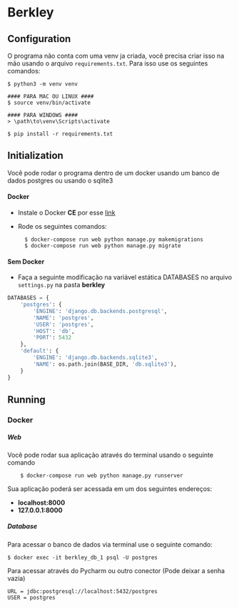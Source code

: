 # Berkley

## Configuration
O programa não conta com uma venv ja criada, você precisa criar isso na mão usando o arquivo `requirements.txt`.
Para isso use os seguintes comandos:
    
    $ python3 -m venv venv
    
    #### PARA MAC OU LINUX ####
    $ source venv/bin/activate 
    
    #### PARA WINDOWS ####
    > \path\to\venv\Scripts\activate
    
    $ pip install -r requirements.txt

## Initialization
Você pode rodar o programa dentro de um docker usando um banco de dados postgres ou usando o sqlite3

#### Docker
+ Instale o Docker **CE** por esse [link](https://www.docker.com/get-docker)
+ Rode os seguintes comandos:

    
        $ docker-compose run web python manage.py makemigrations
        $ docker-compose run web python manage.py migrate
    
#### Sem Docker
+ Faça a seguinte modificação na variável estática DATABASES no arquivo `settings.py` na pasta **berkley**

```python 
DATABASES = {
    'postgres': {
        'ENGINE': 'django.db.backends.postgresql',
        'NAME': 'postgres',
        'USER': 'postgres',
        'HOST': 'db',
        'PORT': 5432
    },
    'default': {
        'ENGINE': 'django.db.backends.sqlite3',
        'NAME': os.path.join(BASE_DIR, 'db.sqlite3'),
    }
}
```
## Running

### Docker

##### Web
Você pode rodar sua aplicação através do terminal usando o seguinte comando

        $ docker-compose run web python manage.py runserver

Sua aplicação poderá ser acessada em um dos seguintes endereços:
+ **localhost:8000**
+ **127.0.0.1:8000**

##### Database
Para acessar o banco de dados via terminal use o seguinte comando:

    $ docker exec -it berkley_db_1 psql -U postgres
    
Para acessar através do Pycharm ou outro conector
(Pode deixar a senha vazia)
  
    URL = jdbc:postgresql://localhost:5432/postgres
    USER = postgres
    
